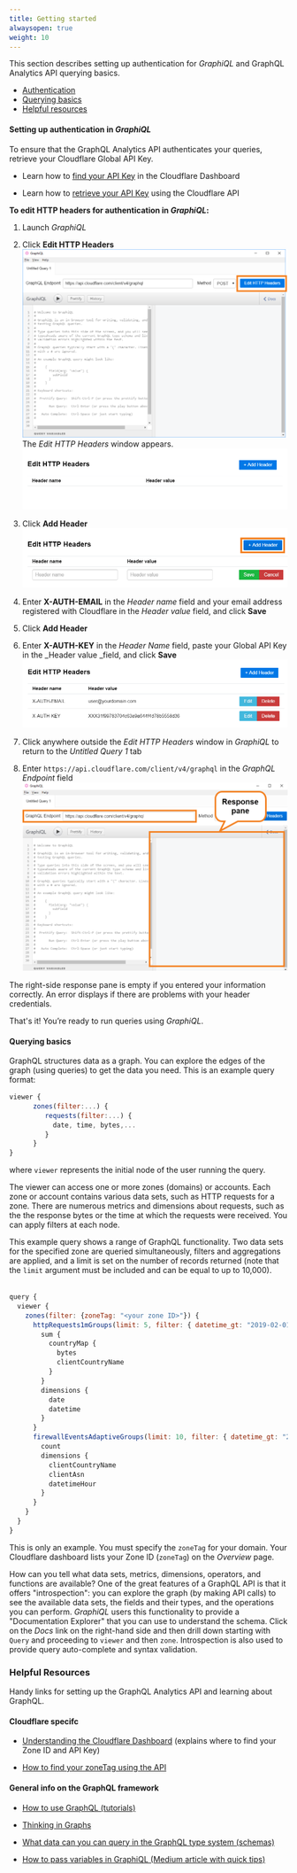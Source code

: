 ```yaml
---
title: Getting started
alwaysopen: true
weight: 10
---
```



This section describes setting up authentication for _GraphiQL_ and GraphQL Analytics API querying basics.

- [Authentication](#setting-up-authentication-in-GraphiQL)
- [Querying basics](#querying-basics)
- [Helpful resources](#helpful-resources)

#### Setting up authentication in _GraphiQL_

To ensure that the GraphQL Analytics API authenticates your queries, retrieve your Cloudflare Global API Key.

- Learn how to [find your API Key](https://support.cloudflare.com/hc/articles/200167836) in the Cloudflare Dashboard

- Learn how to [retrieve your API Key](https://api.cloudflare.com/#getting-started-requests) using the Cloudflare API

**To edit HTTP headers for authentication in _GraphiQL_:**

1. Launch _GraphiQL_

2. Click **Edit HTTP Headers**
   ![ ](../../static/images/GraphiQL-edit-http-headers.png)
   The _Edit HTTP Headers_ window appears.
   ![ ](../../static/images/GraphiQL-edit-http-headers-window.png)

3. Click **Add Header**
   ![ ](../../static/images/GraphiQL-add-header.png)

4. Enter **X-AUTH-EMAIL** in the _Header name_ field and your email address registered with Cloudflare in the _Header value_ field, and click **Save**

5. Click **Add Header**

6. Enter **X-AUTH-KEY** in the _Header Name_ field, paste your Global API Key in the \_Header value \_field, and click **Save**
   ![ ](../../static/images/GraphiQL-edit-http-headers-complete.png)

7. Click anywhere outside the _Edit HTTP Headers_ window in _GraphiQL_ to return to the _Untitled Query 1_ tab

8. Enter `https://api.cloudflare.com/client/v4/graphql` in the _GraphQL Endpoint_ field
   ![ ](../../static/images/GraphiQL-response-pane.png)

The right-side response pane is empty if you entered your information correctly. An error displays if there are problems with your header credentials.

That's it! You’re ready to run queries using _GraphiQL_.

#### Querying basics

GraphQL structures data as a graph. You can explore the edges of the graph (using queries) to get the data you need. This is an example query format:

```javascript
viewer {
      zones(filter:...) {
         requests(filter:...) {
           date, time, bytes,...
         }
      }
}
```

where `viewer` represents the initial node of the user running the query.

The viewer can access one or more zones (domains) or accounts. Each zone or account contains various data sets, such as HTTP requests for a zone. There are numerous metrics and dimensions about requests, such as the the response bytes or the time at which the requests were received. You can apply filters at each node.

This example query shows a range of GraphQL functionality. Two data sets for the specified zone are queried simultaneously, filters and aggregations are applied, and a limit is set on the number of records returned (note that the `limit` argument must be included and can be equal to up to 10,000).

```javascript

query {
  viewer {
    zones(filter: {zoneTag: "<your zone ID>"}) {
      httpRequests1mGroups(limit: 5, filter: { datetime_gt: "2019-02-01T04:00:00Z", datetime_lt: "2019-02-01T06:00:00Z"}) {
        sum {
          countryMap {
            bytes
            clientCountryName
          }
        }
        dimensions {
          date
          datetime
        }
      }
      firewallEventsAdaptiveGroups(limit: 10, filter: { datetime_gt: "2019-02-01T04:00:00Z", datetime_lt: "2019-02-01T06:00:00Z"}) {
        count
        dimensions {
          clientCountryName
          clientAsn
          datetimeHour
        }
      }
    }
  }
}
```

<Aside type="note">

This is only an example. You must specify the <code>zoneTag</code> for your domain. Your Cloudflare dashboard lists your Zone ID (<code>zoneTag</code>) on the <em>Overview</em> page.
</Aside>

How can you tell what data sets, metrics, dimensions, operators, and functions are available? One of the great features of a GraphQL API is that it offers "introspection": you can explore the graph (by making API calls) to see the available data sets, the fields and their types, and the operations you can perform. _GraphiQL_ users this functionality to provide a "Documentation Explorer" that you can use to understand the schema. Click on the _Docs_ link on the right-hand side and then drill down starting with `Query` and proceeding to `viewer` and then `zone`. Introspection is also used to provide query auto-complete and syntax validation.

### Helpful Resources

Handy links for setting up the GraphQL Analytics API and learning about GraphQL.

#### Cloudflare specifc

- [Understanding the Cloudflare Dashboard](https://support.cloudflare.com/hc/en-us/articles/205075117-Understanding-the-Cloudflare-dashboard) (explains where to find your Zone ID and API Key)

- [How to find your zoneTag using the API](https://api.cloudflare.com/#getting-started-resource-ids)

#### General info on the GraphQL framework

- [How to use GraphQL (tutorials)](https://www.howtographql.com/)

- [Thinking in Graphs](https://graphql.org/learn/thinking-in-graphs/)

- [What data can you can query in the GraphQL type system (schemas)](https://graphql.org/learn/schema/)

- [How to pass variables in GraphiQL (Medium article with quick tips)](https://medium.com/graphql-mastery/graphql-quick-tip-how-to-pass-variables-into-a-mutation-in-graphiql-23ecff4add57)

